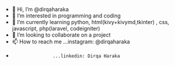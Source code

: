 - 👋 Hi, I’m @dirqaharaka
- 👀 I’m interested in programming and coding
- 🌱 I’m currently learning python, html(kivy+kivymd,tkinter) , css, javascript, php(laravel, codeigniter)
- 💞️ I’m looking to collaborate on a project
- 📫 How to reach me ...instagram: @dirqaharaka
-                    ...linkedin: Dirqa Haraka

<!---
dirkaharaka99/dirkaharaka99 is a ✨ special ✨ repository because its `README.md` (this file) appears on your GitHub profile.
You can click the Preview link to take a look at your changes.
--->

